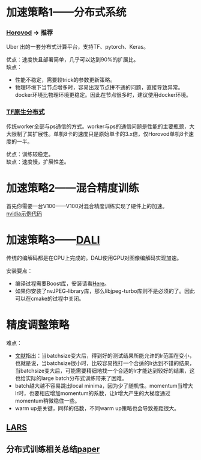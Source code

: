 # 加速策略1——分布式系统

### [Horovod](https://github.com/uber/horovod) -> 推荐
Uber 出的一套分布式计算平台，支持TF、pytorch、Keras。 

优点：速度快且部署简单，几乎可以达到90%的扩展比。 <br>
缺点：<br>
* 性能不稳定，需要较trick的参数更新策略。<br>
* 物理环境下当节点增多时，容易出现节点拼不通的问题，直接导致异常。docker环境比物理环境更稳定。因此在节点很多时，建议使用docker环境。<br>


### [TF原生分布式](https://blog.csdn.net/hjimce/article/details/61197190) <br>
传统worker全部与ps通信的方式。worker与ps的通信问题是性能的主要瓶颈，大大限制了其扩展性。单机8卡的速度只是原始单卡的3.x倍，仅Horovod单机8卡速度的一半。

优点：训练较稳定。 <br>
缺点：速度慢，扩展性差。<br>

# 加速策略2——混合精度训练
首先你需要一台V100——V100对混合精度训练实现了硬件上的加速。<br>
[nvidia示例代码](https://github.com/NVIDIA/DeepLearningExamples/blob/master/TensorFlow/Classification/imagenet/nvcnn_hvd.py)

# 加速策略3——[DALI](https://github.com/NVIDIA/DALI)
传统的编解码都是在CPU上完成的。DALI使用GPU对图像编解码实现加速。<br>

安装要点：<br>
* 编译过程需要Boost库，安装请看[Here](https://github.com/shenqixiaojiang/installOthers)。 <br>
* 如果你安装了nvJPEG-library库，那么libjpeg-turbo库则不是必须的了。因此可以在cmake的过程中关闭。<br>

# 精度调整策略
难点：
* [文献](https://arxiv.org/abs/1508.02788)指出：当batchsize变大后，得到好的测试结果所能允许的lr范围在变小，也就是说，当batchsize很小时，比较容易找打一个合适的lr达到不错的结果，当batchsize变大后，可能需要精细地找一个合适的lr才能达到较好的结果，这也给实际的large batch分布式训练带来了困难。
* batch越大越不容易跳出local minima，因为少了随机性。momentum当增大lr时，也要相应增加momentum的系数，让lr增大产生的大梯度通过momentum稍微稳住一些。
* warm up是关键，同样的倍数，不同warm up策略也会导致差距很大。
## [LARS](https://arxiv.org/pdf/1708.03888.pdf)

## 分布式训练相关总结[paper](https://github.com/tmulc18/DistributedDeepLearningReads)
